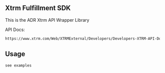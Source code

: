 ## Xtrm Fulfillment SDK
This is the ADR Xtrm API Wrapper Library

API Docs:
```bash
https://www.xtrm.com/Web/XTRMExternal/Developers/Developers-XTRM-API-Documentation.aspx
```

## Usage
`see examples`
